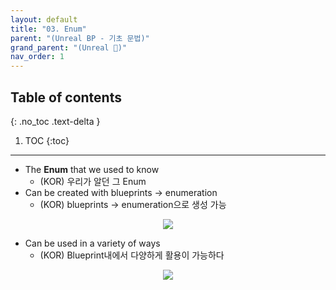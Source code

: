 ```yaml
---
layout: default
title: "03. Enum"
parent: "(Unreal BP - 기초 문법)"
grand_parent: "(Unreal 🚀)"
nav_order: 1
---
```


## Table of contents
{: .no_toc .text-delta }

1. TOC
{:toc}

---

* The **Enum** that we used to know
  * (KOR) 우리가 알던 그 Enum
* Can be created with blueprints -> enumeration
  * (KOR) blueprints -> enumeration으로 생성 가능

<p align="center">
  <img src="https://taehyungs-programming-blog.github.io/blog/assets/images/unreal/bp-1/bp-1-3-1.png"/>
</p>

* Can be used in a variety of ways
  * (KOR) Blueprint내에서 다양하게 활용이 가능하다

<p align="center">
  <img src="https://taehyungs-programming-blog.github.io/blog/assets/images/unreal/bp-1/bp-1-3-2.png"/>
</p>